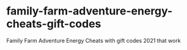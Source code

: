 # family-farm-adventure-energy-cheats-gift-codes
Family Farm Adventure Energy Cheats with gift codes 2021 that work
